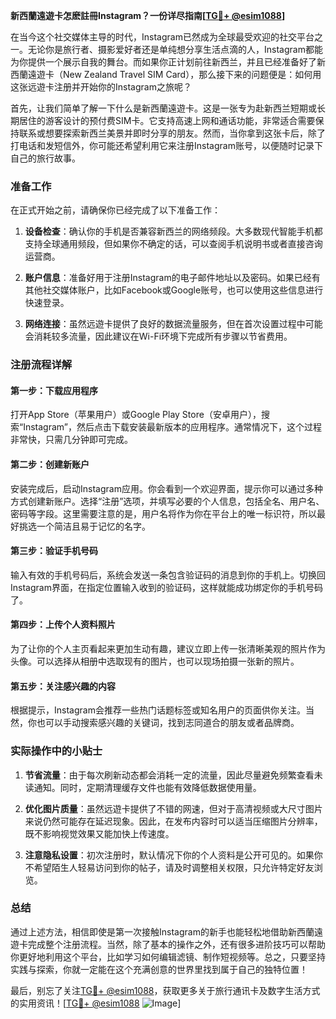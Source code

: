 **新西蘭遠遊卡怎麽註冊Instagram？一份详尽指南[[TG💪+ @esim1088](https://t.me/s/esim1088)]**

在当今这个社交媒体主导的时代，Instagram已然成为全球最受欢迎的社交平台之一。无论你是旅行者、摄影爱好者还是单纯想分享生活点滴的人，Instagram都能为你提供一个展示自我的舞台。而如果你正计划前往新西兰，并且已经准备好了新西蘭遠遊卡（New Zealand Travel SIM Card），那么接下来的问题便是：如何用这张远遊卡注册并开始你的Instagram之旅呢？

首先，让我们简单了解一下什么是新西蘭遠遊卡。这是一张专为赴新西兰短期或长期居住的游客设计的预付费SIM卡。它支持高速上网和通话功能，非常适合需要保持联系或想要探索新西兰美景并即时分享的朋友。然而，当你拿到这张卡后，除了打电话和发短信外，你可能还希望利用它来注册Instagram账号，以便随时记录下自己的旅行故事。

### 准备工作

在正式开始之前，请确保你已经完成了以下准备工作：

1. **设备检查**：确认你的手机是否兼容新西兰的网络频段。大多数现代智能手机都支持全球通用频段，但如果你不确定的话，可以查阅手机说明书或者直接咨询运营商。
   
2. **账户信息**：准备好用于注册Instagram的电子邮件地址以及密码。如果已经有其他社交媒体账户，比如Facebook或Google账号，也可以使用这些信息进行快速登录。

3. **网络连接**：虽然远遊卡提供了良好的数据流量服务，但在首次设置过程中可能会消耗较多流量，因此建议在Wi-Fi环境下完成所有步骤以节省费用。

### 注册流程详解

#### 第一步：下载应用程序
打开App Store（苹果用户）或Google Play Store（安卓用户），搜索“Instagram”，然后点击下载安装最新版本的应用程序。通常情况下，这个过程非常快，只需几分钟即可完成。

#### 第二步：创建新账户
安装完成后，启动Instagram应用。你会看到一个欢迎界面，提示你可以通过多种方式创建新账户。选择“注册”选项，并填写必要的个人信息，包括全名、用户名、密码等字段。这里需要注意的是，用户名将作为你在平台上的唯一标识符，所以最好挑选一个简洁且易于记忆的名字。

#### 第三步：验证手机号码
输入有效的手机号码后，系统会发送一条包含验证码的消息到你的手机上。切换回Instagram界面，在指定位置输入收到的验证码，这样就能成功绑定你的手机号码了。

#### 第四步：上传个人资料照片
为了让你的个人主页看起来更加生动有趣，建议立即上传一张清晰美观的照片作为头像。可以选择从相册中选取现有的图片，也可以现场拍摄一张新的照片。

#### 第五步：关注感兴趣的内容
根据提示，Instagram会推荐一些热门话题标签或知名用户的页面供你关注。当然，你也可以手动搜索感兴趣的关键词，找到志同道合的朋友或者品牌商。

### 实际操作中的小贴士

1. **节省流量**：由于每次刷新动态都会消耗一定的流量，因此尽量避免频繁查看未读通知。同时，定期清理缓存文件也能有效降低数据使用量。

2. **优化图片质量**：虽然远遊卡提供了不错的网速，但对于高清视频或大尺寸图片来说仍然可能存在延迟现象。因此，在发布内容时可以适当压缩图片分辨率，既不影响视觉效果又能加快上传速度。

3. **注意隐私设置**：初次注册时，默认情况下你的个人资料是公开可见的。如果你不希望陌生人轻易访问到你的帖子，请及时调整相关权限，只允许特定好友浏览。

### 总结

通过上述方法，相信即使是第一次接触Instagram的新手也能轻松地借助新西蘭遠遊卡完成整个注册流程。当然，除了基本的操作之外，还有很多进阶技巧可以帮助你更好地利用这个平台，比如学习如何编辑滤镜、制作短视频等。总之，只要坚持实践与探索，你就一定能在这个充满创意的世界里找到属于自己的独特位置！

最后，别忘了关注[TG💪+ @esim1088](https://t.me/s/esim1088)，获取更多关于旅行通讯卡及数字生活方式的实用资讯！[[TG💪+ @esim1088](https://t.me/s/esim1088) ![Image](https://i.postimg.cc/4NQfJmqS/Snipaste-2025-05-13-00-14-12.png)]